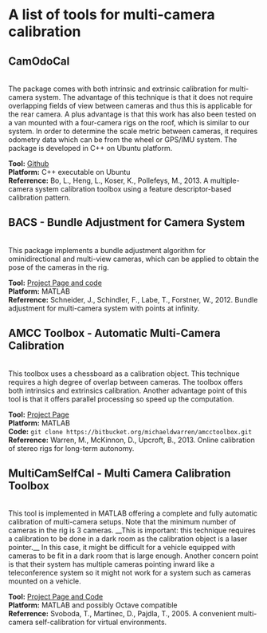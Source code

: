 # A list of tools for multi-camera calibration

## CamOdoCal
<br>
The package comes with both intrinsic and extrinsic calibration for multi-camera system. The advantage of this technique is that it does not require overlapping fields of view between cameras and thus this is applicable for the rear camera. A plus advantage is that this work has also been tested on a van mounted with a four-camera rigs on the roof, which is similar to our system. In order to determine the scale metric between cameras, it requires odometry data which can be from the wheel or GPS/IMU system. The package is developed in C++ on Ubuntu platform.<br>

__Tool:__ [Github](https://github.com/hengli/camodocal)<br>
__Platform:__ C++ executable on Ubuntu<br>
__Referrence:__ Bo, L., Heng, L., Koser, K., Pollefeys, M., 2013. A multiple-camera system calibration toolbox using a feature descriptor-based calibration pattern.<br>


## BACS - Bundle Adjustment for Camera System
<br>
This package implements a bundle adjustment algorithm for ominidirectional and multi-view cameras, which can be applied to obtain the pose of the cameras in the rig.<br>

__Tool:__ [Project Page and code](http://www.ipb.uni-bonn.de/data-software/bacs/)<br>
__Platform:__ MATLAB<br>
__Referrence:__ Schneider, J., Schindler, F., Labe, T., Forstner, W., 2012. Bundle adjustment for multi-camera system with points at infinity.<br>


## AMCC Toolbox - Automatic Multi-Camera Calibration
<br>
This toolbox uses a chessboard as a calibration object. This technique requires a high degree of overlap between cameras. The toolbox offers both intrinsics and extrinsics calibration. Another advantage point of this tool is that it offers parallel processing so speed up the computation.<br>

__Tool:__ [Project Page](https://bitbucket.org/michaeldwarren/amcctoolbox/wiki/Home)<br>
__Platform:__ MATLAB<br>
__Code:__ `git clone https://bitbucket.org/michaeldwarren/amcctoolbox.git`<br>
__Referrence:__ Warren, M., McKinnon, D., Upcroft, B., 2013. Online calibration of stereo rigs for long-term autonomy. <br>


## MultiCamSelfCal - Multi Camera Calibration Toolbox
<br>
This tool is implemented in MATLAB offering a complete and fully automatic calibration of multi-camera setups. Note that the minimum number of cameras in the rig is 3 cameras. __This is important: this technique requires a calibration to be done in a dark room as the calibration object is a laser pointer.__ In this case, it might be difficult for a vehicle equipped with cameras to be fit in a dark room that is large enough. Another concern point is that their system has multiple cameras pointing inward like a teleconference system so it might not work for a system such as cameras mounted on a vehicle. <br>

__Tool:__ [Project Page and Code](http://cmp.felk.cvut.cz/~svoboda/SelfCal/)<br>
__Platform:__ MATLAB and possibly Octave compatible<br>
__Referrence:__ Svoboda, T., Martinec, D., Pajdla, T., 2005. A convenient multi-camera self-calibration for virtual environments. <br>

